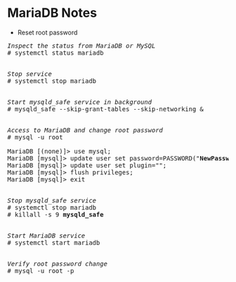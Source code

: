 # MariaDB Notes

- Reset root password
<pre>
<i>Inspect the status from MariaDB or MySQL</i>
&num; systemctl status mariadb
<br>
<i>Stop service</i>
&num; systemctl stop mariadb
<br>
<i>Start mysqld_safe service in background</i>
&num; mysqld&lowbar;safe --skip-grant-tables --skip-networking &amp;
<br>
<i>Access to MariaDB and change root password</i>
&num; mysql -u root

MariaDB [(none)]> use mysql;
MariaDB [mysql]> update user set password=PASSWORD("<b>NewPasswordHere</b>") where User='root';
MariaDB [mysql]> update user set plugin="";
MariaDB [mysql]> flush privileges;
MariaDB [mysql]> exit
<br>
<i>Stop mysqld_safe service</i>
&num; systemctl stop mariadb
&num; killall -s 9 <b>mysqld&lowbar;safe</b>
<br>
<i>Start MariaDB service</i>
&num; systemctl start mariadb
<br>
<i>Verify root password change</i>
&num; mysql -u root -p
</pre>
